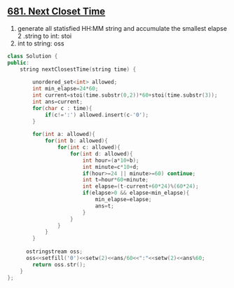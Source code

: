 ## [681. Next Closet Time](https://leetcode.com/problems/next-closest-time/)
1. generate all statisfied HH:MM string and accumulate the smallest elapse
2 .string to int: stoi
3. int to string: oss


```c++
class Solution {
public:
    string nextClosestTime(string time) {
        
        unordered_set<int> allowed;
        int min_elapse=24*60;
        int current=stoi(time.substr(0,2))*60+stoi(time.substr(3));
        int ans=current;
        for(char c : time){
            if(c!=':') allowed.insert(c-'0');
        }
        
        for(int a: allowed){
            for(int b: allowed){
                for(int c: allowed){
                    for(int d: allowed){
                        int hour=(a*10+b);
                        int minute=c*10+d;
                        if(hour>=24 || minute>=60) continue;
                        int t=hour*60+minute;
                        int elapse=(t-current+60*24)%(60*24);
                        if(elapse>0 && elapse<min_elapse){
                            min_elapse=elapse;
                            ans=t;
                        }      
                    }
                }
            }
        }
        
      ostringstream oss;
      oss<<setfill('0')<<setw(2)<<ans/60<<":"<<setw(2)<<ans%60;
        return oss.str();             
    }
};
```
